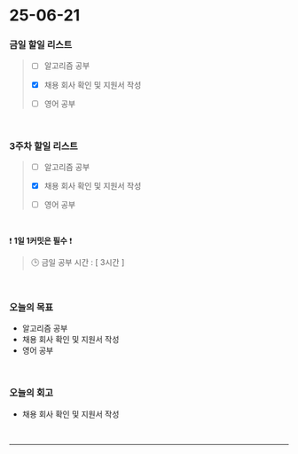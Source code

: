 # 25-06-21

### 금일 할일 리스트
> - [ ] 알고리즘 공부
>
> - [x] 채용 회사 확인 및 지원서 작성
>
> - [ ] 영어 공부

<br/>

### 3주차 할일 리스트
> - [ ] 알고리즘 공부
>
> - [x] 채용 회사 확인 및 지원서 작성
>
> - [ ] 영어 공부

<br/>

❗ **1일 1커밋은 필수** ❗

> 🕒 금일 공부 시간 : [ 3시간 ]

<br/>

### 오늘의 목표
- 알고리즘 공부
- 채용 회사 확인 및 지원서 작성
- 영어 공부

<br>

### 오늘의 회고
- 채용 회사 확인 및 지원서 작성


<br/>

---
